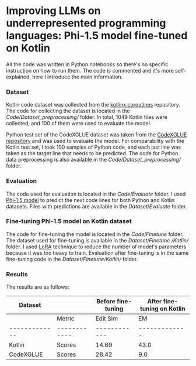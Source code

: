 # Improving LLMs on underrepresented programming languages: Phi-1.5 model fine-tuned on Kotlin 

All the code was written in Python notebooks so there's no specific instruction on how to run them. The code is commented and it's more self-explained, here I introduce the main information.

### Dataset

Kotlin code dataset was collected from the [kotlinx.coroutines](https://github.com/Kotlin/kotlinx.coroutines.git) repository. The code for collecting the dataset is located in the _Code/Dataset_preprocessing/_ folder. In total, 1049 Kotlin files were collected, and 100 of them were used to evaluate the model.

Python test set of the CodeXGLUE dataset was taken from the [CodeXGLUE repository](https://github.com/microsoft/CodeXGLUE/blob/main/Code-Code/CodeCompletion-line/dataset/py150/line_completion/test.json) and was used to evaluate the model. For comparability with the Kotlin test set, I took 100 samples of Python code, and each last line was taken as the target line that needs to be predicted. The code for Python data preprocessing is also available in the _Code/Dataset_preprocessing/_ folder.

### Evaluation

The code used for evaluation is located in the _Code_/_Evaluate_ folder. I used [Phi-1.5 model](https://huggingface.co/microsoft/phi-1_5) to predict the next code lines for both Python and Kotlin datasets. Files with predictions are available in the _Dataset_/_Evaluate_ folder. 
 
### Fine-tuning Phi-1.5 model on Kotlin dataset

The code for fine-tuning the model is located in the _Code_/_Finetune_ folder. The dataset used for fine-tuning is available in the _Dataset/Finetune
/Kotlin/_ folder. I used [LoRA](https://huggingface.co/docs/diffusers/training/lora) technique to reduce the number of model's parameters because it was too heavy to train. Evaluation after fine-tuning is in the same fine-tuning code in the _Dataset/Finetune/Kotlin/_ folder.

### Results

The results are as follows:

| Dataset     |            | Before fine-tuning         | After fine-tuning on Kotlin  |
|-------------|------------|----------------------------|------------------------------|
|             | Metric     | Edit Sim   | EM          | Edit Sim   | EM               |
|-------------|------------|------------|-------------|------------|------------------|
| Kotlin      | Scores     | 14.69      | 43.0        | 16.05      | 10.0             |
| CodeXGLUE   | Scores     | 28.42      | 9.0         | 8.16       | 3.0              |

